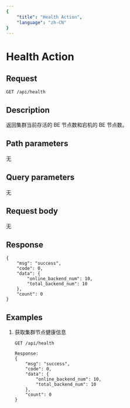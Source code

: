 ```yaml
---
{
    "title": "Health Action",
    "language": "zh-CN"
}
---
```


<!-- 
Licensed to the Apache Software Foundation (ASF) under one
or more contributor license agreements.  See the NOTICE file
distributed with this work for additional information
regarding copyright ownership.  The ASF licenses this file
to you under the Apache License, Version 2.0 (the
"License"); you may not use this file except in compliance
with the License.  You may obtain a copy of the License at

  http://www.apache.org/licenses/LICENSE-2.0

Unless required by applicable law or agreed to in writing,
software distributed under the License is distributed on an
"AS IS" BASIS, WITHOUT WARRANTIES OR CONDITIONS OF ANY
KIND, either express or implied.  See the License for the
specific language governing permissions and limitations
under the License.
-->

# Health Action

## Request

`GET /api/health`

## Description

返回集群当前存活的 BE 节点数和宕机的 BE 节点数。
    
## Path parameters

无

## Query parameters

无

## Request body

无

## Response

```
{
	"msg": "success",
	"code": 0,
	"data": {
		"online_backend_num": 10,
		"total_backend_num": 10
	},
	"count": 0
}
```
    
## Examples

1. 获取集群节点健康信息

    ```
    GET /api/health
    
    Response:
    {
    	"msg": "success",
    	"code": 0,
    	"data": {
    		"online_backend_num": 10,
    		"total_backend_num": 10
    	},
    	"count": 0
    }
    ```
